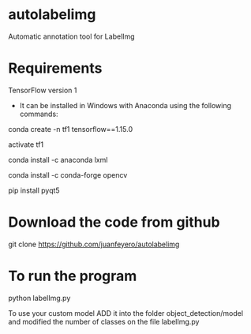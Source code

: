 # autolabelimg
Automatic annotation tool for LabelImg

# Requirements
TensorFlow version 1
- It can be installed in Windows with Anaconda using the following commands:

conda create -n tf1 tensorflow==1.15.0

activate tf1

conda install -c anaconda lxml

conda install -c conda-forge opencv

pip install pyqt5

# Download the code from github
  
  git clone https://github.com/juanfeyero/autolabelimg
  
# To run the program
  
  python labelImg.py
  
To use your custom model ADD it into the folder object_detection/model 
and modified the number of classes on the file labelImg.py
